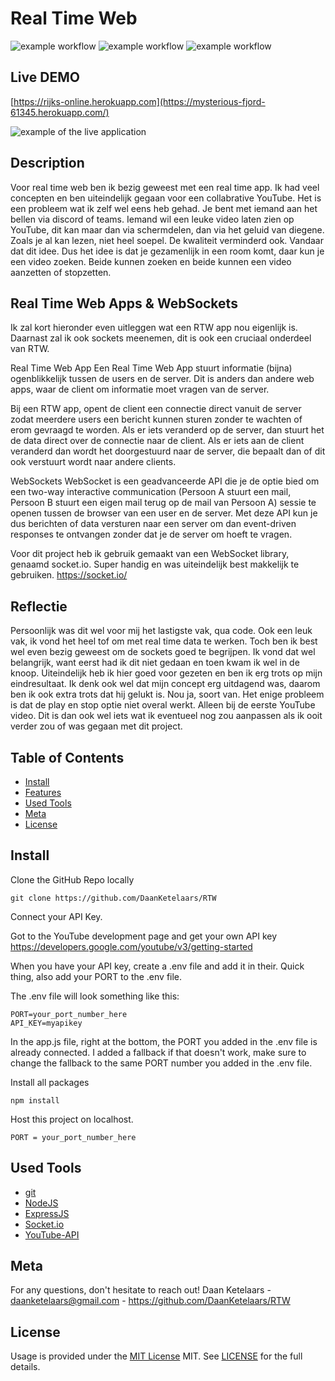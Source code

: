 # Real Time Web

![example workflow](https://img.shields.io/github/languages/count/DaanKetelaars/RTW?style=flat-square)
![example workflow](https://img.shields.io/github/last-commit/DaanKetelaars/RTW?style=flat-square)
![example workflow](https://img.shields.io/github/repo-size/DaanKetelaars/RTW?style=flat-square)


## Live DEMO
[https://rijks-online.herokuapp.com](https://mysterious-fjord-61345.herokuapp.com/)

<img src="https://github.com/DaanKetelaars/RTW/blob/main/Schermafbeelding%202022-06-30%20om%2022.26.12.png" alt="example of the live application" />

## Description
Voor real time web ben ik bezig geweest met een real time app. Ik had veel concepten en ben uiteindelijk gegaan voor een collabrative YouTube. Het is een probleem wat ik zelf wel eens heb gehad. Je bent met iemand aan het bellen via discord of teams. Iemand wil een leuke video laten zien op YouTube, dit kan maar dan via schermdelen, dan via het geluid van diegene. Zoals je al kan lezen, niet heel soepel. De kwaliteit verminderd ook. Vandaar dat dit idee. Dus het idee is dat je gezamenlijk in een room komt, daar kun je een video zoeken. Beide kunnen zoeken en beide kunnen een video aanzetten of stopzetten. 

## Real Time Web Apps & WebSockets
Ik zal kort hieronder even uitleggen wat een RTW app nou eigenlijk is. Daarnast zal ik ook sockets meenemen, dit is ook een cruciaal onderdeel van RTW.

Real Time Web App
Een Real Time Web App stuurt informatie (bijna) ogenblikkelijk tussen de users en de server. Dit is anders dan andere web apps, waar de client om informatie moet vragen van de server. 

Bij een RTW app, opent de client een connectie direct vanuit de server zodat meerdere users een bericht kunnen sturen zonder te wachten of erom gevraagd te worden. Als er iets veranderd op de server, dan stuurt het de data direct over de connectie naar de client. Als er iets aan de client veranderd dan wordt het doorgestuurd naar de server, die bepaalt dan of dit ook verstuurt wordt naar andere clients.

WebSockets
WebSocket is een geadvanceerde API die je de optie bied om een two-way interactive communication (Persoon A stuurt een mail, Persoon B stuurt een eigen mail terug op de mail van Persoon A) sessie te openen tussen de browser van een user en de server. Met deze API kun je dus berichten of data versturen naar een server om dan event-driven responses te ontvangen zonder dat je de server om hoeft te vragen.

Voor dit project heb ik gebruik gemaakt van een WebSocket library, genaamd socket.io. Super handig en was uiteindelijk best makkelijk te gebruiken.
https://socket.io/

## Reflectie
Persoonlijk was dit wel voor mij het lastigste vak, qua code. Ook een leuk vak, ik vond het heel tof om met real time data te werken. Toch ben ik best wel even bezig geweest om de sockets goed te begrijpen. Ik vond dat wel belangrijk, want eerst had ik dit niet gedaan en toen kwam ik wel in de knoop. Uiteindelijk heb ik hier goed voor gezeten en ben ik erg trots op mijn eindresultaat. Ik denk ook wel dat mijn concept erg uitdagend was, daarom ben ik ook extra trots dat hij gelukt is. Nou ja, soort van. Het enige probleem is dat de play en stop optie niet overal werkt. Alleen bij de eerste YouTube video. Dit is dan ook wel iets wat ik eventueel nog zou aanpassen als ik ooit verder zou of was gegaan met dit project.

## Table of Contents

- [Install](#install)
- [Features](#features)
- [Used Tools](#used-tools)
- [Meta](#meta)
- [License](#license)

## Install

Clone the GitHub Repo locally
```
git clone https://github.com/DaanKetelaars/RTW
```

Connect your API Key.

Got to the YouTube development page and get your own API key
https://developers.google.com/youtube/v3/getting-started

When you have your API key, create a .env file and add it in their.
Quick thing, also add your PORT to the .env file. 

The .env file will look something like this:
```env
PORT=your_port_number_here
API_KEY=myapikey
```
In the app.js file, right at the bottom, the PORT you added in the .env file is already connected. I added a fallback if that doesn't work, make sure to change the fallback to the same PORT number you added in the .env file.


Install all packages
```
npm install
```

Host this project on localhost. 
```
PORT = your_port_number_here
```

## Used Tools

- [git](https://git-scm.com/)
- [NodeJS](https://node.jshttps://nodejs.org)
- [ExpressJS](https://expressjs.com/)
- [Socket.io](https://socket.io/)
- [YouTube-API](https://developers.google.com/youtube/v3/getting-started)

## Meta
For any questions, don't hesitate to reach out!
Daan Ketelaars - daanketelaars@gmail.com - https://github.com/DaanKetelaars/RTW

## License

Usage is provided under the [MIT License](https://github.com/git/git-scm.com/blob/master/MIT-LICENSE.txt) MIT. See [LICENSE](https://github.com/DaanKetelaars/RTW/blob/master/LICENSE) for the full details.


